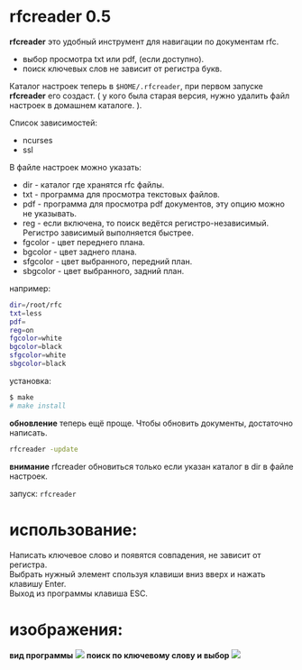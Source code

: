 # rfcreader 0.5
**rfcreader** это удобный инструмент для навигации по документам rfc.<br>
* выбор просмотра txt или pdf, (если доступно).
* поиск ключевых слов не зависит от регистра букв.

Каталог настроек теперь в `$HOME/.rfcreader`, при первом запуске **rfcreader** его создаст. ( у кого была старая версия, нужно удалить файл настроек в домашнем каталоге. ). 

Список зависимостей:
* ncurses
* ssl

В файле настроек можно указать:
* dir - каталог где хранятся rfc файлы.
* txt - программа для просмотра текстовых файлов.
* pdf - программа для просмотра pdf документов, эту опцию можно не указывать.
* reg - если включена, то поиск ведётся регистро-независимый. Регистро зависимый выполняется быстрее.
* fgcolor - цвет переднего плана.
* bgcolor - цвет заднего плана.
* sfgcolor - цвет выбранного, передний план.
* sbgcolor - цвет выбранного, задний план.

например:
```bash
dir=/root/rfc
txt=less
pdf=
reg=on
fgcolor=white
bgcolor=black
sfgcolor=white
sbgcolor=black
```

установка:<br>
```bash
$ make
# make install
```


**обновление** теперь ещё проще. Чтобы обновить документы, достаточно написать.<br>
```bash
rfcreader -update
```
**внимание** rfcreader обновиться только если указан каталог в dir в файле настроек.

запуск:
`rfcreader`

# использование:

Написать ключевое слово и появятся совпадения, не зависит от регистра.<br>
Выбрать нужный элемент спользуя клавиши вниз вверх и нажать клавишу Enter.<br> 
Выход из программы клавиша ESC.<br>

# изображения:
**вид программы**
![](http://i.imgur.com/3NruQrQ.png)
**поиск по ключевому слову и выбор**
![](http://i.imgur.com/VWoLOi6.png)


